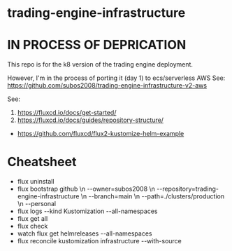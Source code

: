 # trading-engine-infrastructure

# IN PROCESS OF DEPRICATION

This repo is for the k8 version of the trading engine deployment. 

However, I'm in the process of porting it (day 1) to ecs/serverless AWS
See: https://github.com/subos2008/trading-engine-infrastructure-v2-aws

See:
1. https://fluxcd.io/docs/get-started/
2. https://fluxcd.io/docs/guides/repository-structure/
  * https://github.com/fluxcd/flux2-kustomize-helm-example

# Cheatsheet
* flux uninstall
* flux bootstrap github \\n  --owner=subos2008 \\n  --repository=trading-engine-infrastructure \\n  --branch=main \\n  --path=./clusters/production \\n  --personal
* flux logs --kind Kustomization --all-namespaces
* flux get all
* flux check
* watch flux get helmreleases --all-namespaces
* flux reconcile kustomization infrastructure --with-source
